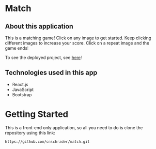 # Match

## About this application

This is a matching game! Click on any image to get started. Keep clicking different images to increase your score. Click on a repeat image and the game ends! 

To see the deployed project, see [here](https://cnschrader.github.io/match/)!

## Technologies used in this app

- React.js
- JavaScript
- Bootstrap

# Getting Started

This is a front-end only application, so all you need to do is clone the repository using this link:

`https://github.com/cnschrader/match.git`


